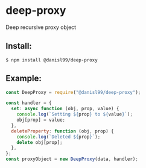 # deep-proxy
Deep recursive proxy object

## Install:
```$ npm install @danisl99/deep-proxy```

## Example:
```javascript
const DeepProxy = require("@danisl99/deep-proxy");

const handler = {
  set: async function (obj, prop, value) {
    console.log(`Setting ${prop} to ${value}`);
    obj[prop] = value;
  },
  deleteProperty: function (obj, prop) {
    console.log(`Deleted ${prop}`);
    delete obj[prop];
  },
};
const proxyObject = new DeepProxy(data, handler);
```
